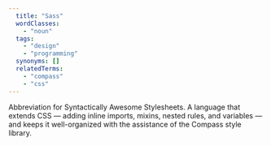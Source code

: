 ```yaml
---
  title: "Sass"
  wordClasses:
    - "noun"
  tags:
    - "design"
    - "programming"
  synonyms: []
  relatedTerms:
    - "compass"
    - "css"
---
```

Abbreviation for Syntactically Awesome Stylesheets.  A language that extends CSS — adding inline imports, mixins, nested rules, and variables — and keeps it well-organized with the assistance of the Compass style library.
